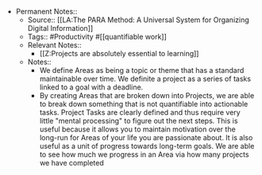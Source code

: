 - Permanent Notes:: 
    - Source:: [[LA:The PARA Method: A Universal System for Organizing Digital Information]]
    - Tags:: #Productivity #[[quantifiable work]]
    - Relevant Notes:: 
        - [[Z:Projects are absolutely essential to learning]]
    - Notes:: 
        - We define Areas as being a topic or theme that has a standard maintainable over time. We definite a project as a series of tasks linked to a goal with a deadline.
        - By creating Areas that are broken down into Projects, we are able to break down something that is not quantifiable into actionable tasks. Project Tasks are clearly defined and thus require very little "mental processing" to figure out the next steps. This is useful because it allows you to maintain motivation over the long-run for Areas of your life you are passionate about. It is also useful as a unit of progress towards long-term goals. We are able to see how much we progress in an Area via how many projects we have completed 
